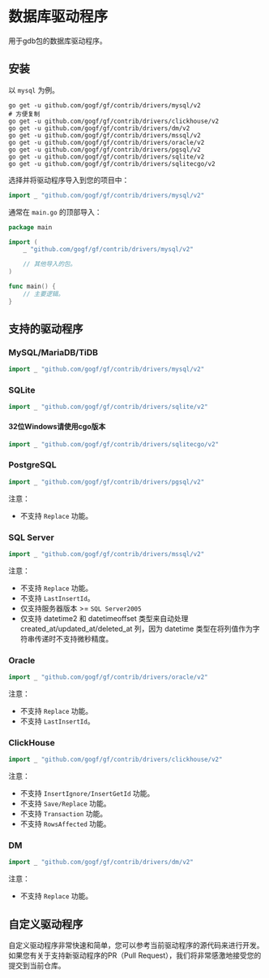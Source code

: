 # 数据库驱动程序

用于gdb包的数据库驱动程序。

## 安装

以 `mysql` 为例。

```shell
go get -u github.com/gogf/gf/contrib/drivers/mysql/v2
# 方便复制
go get -u github.com/gogf/gf/contrib/drivers/clickhouse/v2
go get -u github.com/gogf/gf/contrib/drivers/dm/v2
go get -u github.com/gogf/gf/contrib/drivers/mssql/v2
go get -u github.com/gogf/gf/contrib/drivers/oracle/v2
go get -u github.com/gogf/gf/contrib/drivers/pgsql/v2
go get -u github.com/gogf/gf/contrib/drivers/sqlite/v2
go get -u github.com/gogf/gf/contrib/drivers/sqlitecgo/v2
```

选择并将驱动程序导入到您的项目中：

```go
import _ "github.com/gogf/gf/contrib/drivers/mysql/v2"
```

通常在 `main.go` 的顶部导入：

```go
package main

import (
	_ "github.com/gogf/gf/contrib/drivers/mysql/v2"

	// 其他导入的包。
)

func main() {
	// 主要逻辑。
}
```

## 支持的驱动程序

### MySQL/MariaDB/TiDB

```go
import _ "github.com/gogf/gf/contrib/drivers/mysql/v2"
```

### SQLite

```go
import _ "github.com/gogf/gf/contrib/drivers/sqlite/v2"
```

#### 32位Windows请使用cgo版本

```go
import _ "github.com/gogf/gf/contrib/drivers/sqlitecgo/v2"
```

### PostgreSQL

```go
import _ "github.com/gogf/gf/contrib/drivers/pgsql/v2"
```

注意：

- 不支持 `Replace` 功能。

### SQL Server

```go
import _ "github.com/gogf/gf/contrib/drivers/mssql/v2"
```

注意：

- 不支持 `Replace` 功能。
- 不支持 `LastInsertId`。
- 仅支持服务器版本 >= `SQL Server2005`
- 仅支持 datetime2 和 datetimeoffset 类型来自动处理 created_at/updated_at/deleted_at 列，因为 datetime 类型在将列值作为字符串传递时不支持微秒精度。

### Oracle

```go
import _ "github.com/gogf/gf/contrib/drivers/oracle/v2"
```

注意：

- 不支持 `Replace` 功能。
- 不支持 `LastInsertId`。

### ClickHouse

```go
import _ "github.com/gogf/gf/contrib/drivers/clickhouse/v2"
```

注意：

- 不支持 `InsertIgnore/InsertGetId` 功能。
- 不支持 `Save/Replace` 功能。
- 不支持 `Transaction` 功能。
- 不支持 `RowsAffected` 功能。

### DM

```go
import _ "github.com/gogf/gf/contrib/drivers/dm/v2"
```

注意：

- 不支持 `Replace` 功能。

## 自定义驱动程序

自定义驱动程序非常快速和简单，您可以参考当前驱动程序的源代码来进行开发。
如果您有关于支持新驱动程序的PR（Pull Request），我们将非常感激地接受您的提交到当前仓库。